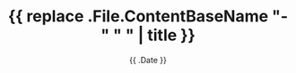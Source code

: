 ---
title: '{{ replace .File.ContentBaseName "-" " " | title }}'
date: '{{ .Date }}'
draft: false
description: ""
---